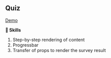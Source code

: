 ## Quiz
[Demo](https://captainginny.github.io/react_quiz/)

**👀 Skills**
1. Step-by-step rendering of content
2. Progressbar
3. Transfer of props to render the survey result
